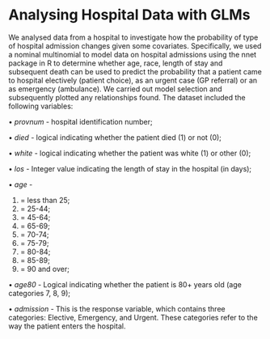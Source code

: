 # Analysing Hospital Data with GLMs

We analysed data from a hospital to investigate how the probability of type of hospital admission changes given some covariates. Specifically, we used a nominal multinomial to model data on hospital admissions using the nnet package in R to determine whether age, race, length of stay and subsequent death can be used to
predict the probability that a patient came to hospital electively (patient choice), as an urgent case (GP referral) or an as emergency (ambulance).
We carried out model selection and subsequently plotted any relationships found. The dataset included the following variables:

• *provnum* - hospital identification number;

• *died* - logical indicating whether the patient died (1) or not (0);

• *white* - logical indicating whether the patient was white (1) or other (0);

• *los* - Integer value indicating the length of stay in the hospital (in days);

• *age* -
  1. = less than 25;
  2. = 25-44;
  3. = 45-64;
  4. = 65-69;
  5. = 70-74;
  6. = 75-79;
  7. = 80-84;
  8. = 85-89;
  9. = 90 and over;
  
• *age80* - Logical indicating whether the patient is 80+ years old (age categories 7, 8, 9);

• *admission* - This is the response variable, which contains three categories: Elective, Emergency, and Urgent.
These categories refer to the way the patient enters the hospital.
